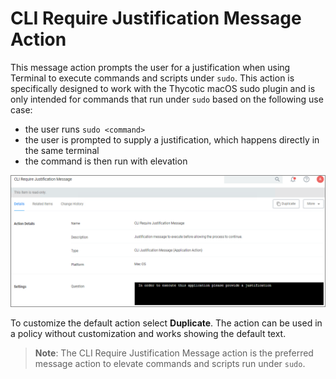 [title]: # (CLI Justification)
[tags]: # (action,macOS)
[priority]: # (3)

# CLI Require Justification Message Action

This message action prompts the user for a justification when using Terminal to execute commands and scripts under `sudo`. This action is specifically designed to work with the Thycotic macOS sudo plugin and is only intended for commands that run under `sudo` based on the following use case:

* the user runs `sudo <command>`
* the user is prompted to supply a justification, which happens directly in the same terminal
* the command is then run with elevation

![alt](images/cli-just-msg-act.png "Default CLI Require Justification Message Action")

To customize the default action select __Duplicate__. The action can be used in a policy without customization and works showing the default text.

>**Note**: The CLI Require Justification Message action is the preferred message action to elevate commands and scripts run under `sudo`.
